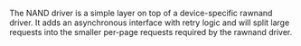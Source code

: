 The NAND driver is a simple layer on top of a device-specific rawnand driver. It adds an
asynchronous interface with retry logic and will split large requests into the smaller per-page
requests required by the rawnand driver.
